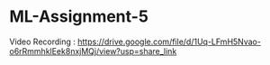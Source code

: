 # ML-Assignment-5
Video Recording : https://drive.google.com/file/d/1Uq-LFmH5Nvao-o6rRmmhklEek8nxjMQj/view?usp=share_link
